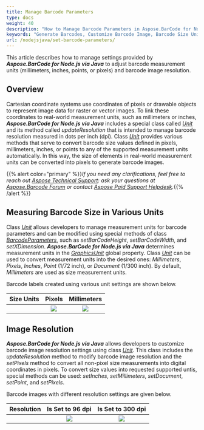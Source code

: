 ```yaml
---
title: Manage Barcode Parameters
type: docs
weight: 40
description: "How to Manage Barcode Parameters in Aspose.BarCode for Node.js"
keywords: "Generate Barcodes, Customize Barcode Image, Barcode Size Units in Aspose.BarCode for Node.js via Java, Work with Barcode Image in Aspose.BarCode for Node.js, Generate Barcodes in Aspose.BarCode, Convert Barcode Size in Aspose.Barcode"
url: /nodejsjava/set-barcode-parameters/
---
```


This article describes how to manage settings provided by ***Aspose.BarCode for Node.js via Java*** to adjust barcode measurement units (millimeters, inches, points, or pixels) and barcode image resolution.
  
## **Overview**
Cartesian coordinate systems use coordinates of pixels or drawable objects to represent image data for raster or vector images. To link these coordinates to real-world measurement units, such as millimeters or inches, ***Aspose.BarCode for Node.js via Java*** includes a special class called [*Unit*](https://reference.aspose.com/barcode/nodejs/Unit) and its method called *updateResolution* that is intended to manage barcode resolution measured in dots per inch (dpi). Class [*Unit*](https://reference.aspose.com/barcode/nodejs/Unit) provides various methods that serve to convert barcode size values defined in pixels, millimeters, inches, or points to any of the supported measurement units automatically. In this way, the size of elements in real-world measurement units can be converted into pixels to generate barcode images.  

{{% alert color="primary" %}}*If you need any clarifications, feel free to reach out [Aspose Technical Support](/barcode/nodejsjava/technical-support/): ask your questions at [Aspose.Barcode Forum](https://forum.aspose.com/c/barcode/13) or contact [Aspose Paid Support Helpdesk](https://helpdesk.aspose.com/).*{{% /alert %}}

## **Measuring Barcode Size in Various Units**
Class [*Unit*](https://reference.aspose.com/barcode/nodejs/Unit) allows developers to manage measurement units for barcode parameters and can be modified using special methods of class [*BarcodeParameters*](https://reference.aspose.com/barcode/nodejs/BarcodeParameters), such as *setBarCodeHeight*, *setBarCodeWidth*, and *setXDimension*. ***Aspose.BarCode for Node.js via Java*** determines measurement units in the [*GraphicsUnit*](https://reference.aspose.com/barcode/nodejs/global#GraphicsUnit) global property. Class [*Unit*](https://reference.aspose.com/barcode/nodejs/Unit) can be used to convert measurement units into the desired ones: *Millimeters*, *Pixels*, *Inches*, *Point* (1/72 inch), or *Document* (1/300 inch). By default, *Millimeters* are used as size measurement units.  
  
Barcode labels created using various unit settings are shown below.
   
|Size Units|Pixels|Millimeters|
| :-: | :-: | :-: |
| |<image src="unitin3pixels.png">|<image src="unitin2millimeters.png">|
  
## **Image Resolution**
***Aspose.BarCode for Node.js via Java*** allows developers to customize barcode image resolution settings using class [*Unit*](https://reference.aspose.com/barcode/nodejs/Unit). This class includes the *updateResolution* method to modify barcode image resolution and the *setPixels* method to convert all non-pixel size measurements into digital coordinates in pixels. To convert size values into requested supported untis, special methods can be used: *setInches*, *setMillimeters*, *setDocument*, *setPoint*, and *setPixels*. 
  
Barcode images with different resolution settings are given below.
  
|Resolution|Is Set to 96 dpi|Is Set to 300 dpi|
| :-: | :-: | :-: |
| |<image src="unitin1millimeterresolution96.png">|<image src="unitin1millimeterresolution300.png">|
  

